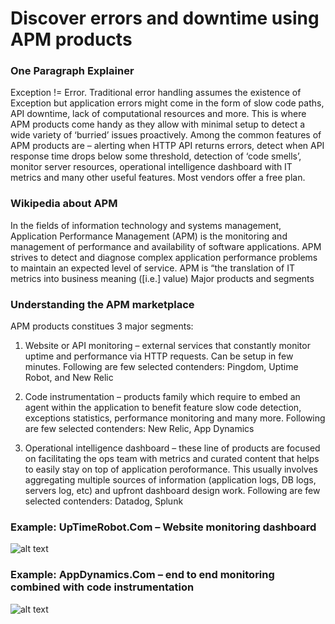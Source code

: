 # Discover errors and downtime using APM products


### One Paragraph Explainer

Exception != Error. Traditional error handling assumes the existence of Exception but application errors might come in the form of slow code paths, API downtime, lack of computational resources and more. This is where APM products come handy as they allow with minimal setup to detect a wide variety of ‘burried’ issues proactively. Among the common features of APM products are – alerting when HTTP API returns errors, detect when API response time drops below some threshold, detection of ‘code smells’, monitor server resources, operational intelligence dashboard with IT metrics and many other useful features. Most vendors offer a free plan.

### Wikipedia about APM

In the fields of information technology and systems management, Application Performance Management (APM) is the monitoring and management of performance and availability of software applications. APM strives to detect and diagnose complex application performance problems to maintain an expected level of service. APM is “the translation of IT metrics into business meaning ([i.e.] value)
Major products and segments

### Understanding the APM marketplace

APM products constitues 3 major segments:

1. Website or API monitoring – external services that constantly monitor uptime and performance via HTTP requests. Can be setup in few minutes. Following are few selected contenders: Pingdom, Uptime Robot, and New Relic

2. Code instrumentation – products family which require to embed an agent within the application to benefit feature slow code detection, exceptions statistics, performance monitoring and many more. Following are few selected contenders: New Relic, App Dynamics

3. Operational intelligence dashboard – these line of products are focused on facilitating the ops team with metrics and curated content that helps to easily stay on top of application peroformance. This usually involves aggregating multiple sources of information (application logs, DB logs, servers log, etc) and upfront dashboard design work. Following are few selected contenders: Datadog, Splunk    



 ### Example: UpTimeRobot.Com – Website monitoring dashboard
![alt text](https://github.com/i0natan/nodebestpractices/blob/master/assets/images/uptimerobot.jpg "Website monitoring dashboard")

 ### Example: AppDynamics.Com – end to end monitoring combined with code instrumentation
![alt text](https://github.com/i0natan/nodebestpractices/blob/master/assets/images/app-dynamics-dashboard.png "end to end monitoring combined with code instrumentation")